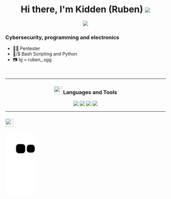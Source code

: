 <h1 align="center">Hi there, I'm Kidden (Ruben) <img src="./src/wave.gif" width="30px"></h1>

<div id="header" align="center">
  <img src="https://user-images.githubusercontent.com/89719224/218628776-e3954f10-9f08-40e0-a4d8-9380750af321.gif" width="400" loop="infinite">
</div>

</td>
</tr>
</table>


### Cybersecurity, programming and electronics
- 👨‍💻 Pentester 
- 🐍/$ Bash Scripting and Python
- 📷 Ig = ruben_.sgg
</details>

<br />

---

<h3 align="center"><img src="./src/0101.GIF" width="25px" height="25px"> Languages and Tools</h3>
<p align="center">
     <img src="https://img.shields.io/badge/OS-Linux-informational?style=flat&logo=linux&logoColor=white&color=2bbc8a"/> </a>
     <img src="https://img.shields.io/badge/OS-Windows-informational?style=flat&logo=windows&logoColor=white&color=2bbc8a"/> </a>
     <img src="https://img.shields.io/badge/Code-Python-informational?style=flat&logo=python&logoColor=white&color=2bbc8a"/> </a>
     <img src="https://img.shields.io/badge/Shell-Bash-informational?style=flat&logo=gnu-bash&logoColor=white&color=2bbc8a"/> </a>
    
</p>


---

<h3 align="left"><img src="./src/estadistica2.gif" width="25px" height="25px"> 


![Snake animation](https://github.com/kidd3n/kidd3n/blob/output/github-contribution-grid-snake.svg)

